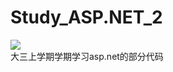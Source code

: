 # Study_ASP.NET_2
![](https://img.shields.io/badge/language-ASP-orange.svg)  
大三上学期学期学习asp.net的部分代码  
